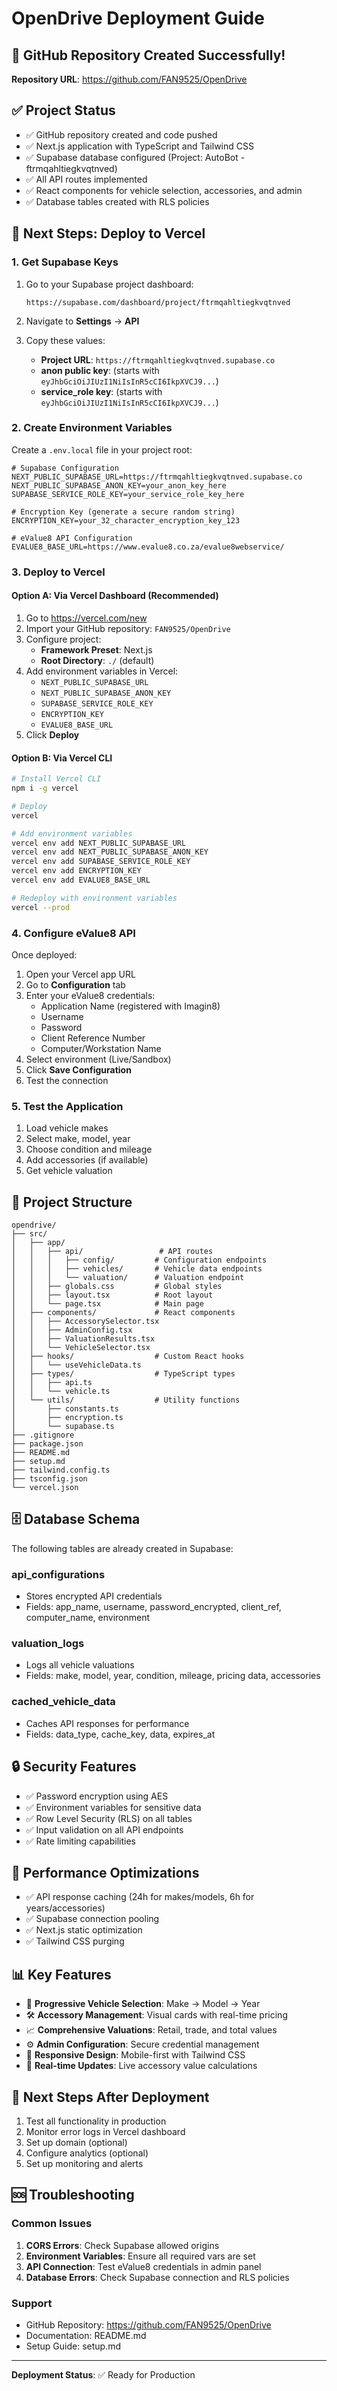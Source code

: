 # OpenDrive Deployment Guide

## 🎉 GitHub Repository Created Successfully!

**Repository URL**: https://github.com/FAN9525/OpenDrive

## ✅ Project Status

- ✅ GitHub repository created and code pushed
- ✅ Next.js application with TypeScript and Tailwind CSS
- ✅ Supabase database configured (Project: AutoBot - ftrmqahltiegkvqtnved)
- ✅ All API routes implemented
- ✅ React components for vehicle selection, accessories, and admin
- ✅ Database tables created with RLS policies

## 🚀 Next Steps: Deploy to Vercel

### 1. Get Supabase Keys

1. Go to your Supabase project dashboard:
   ```
   https://supabase.com/dashboard/project/ftrmqahltiegkvqtnved
   ```

2. Navigate to **Settings** → **API**

3. Copy these values:
   - **Project URL**: `https://ftrmqahltiegkvqtnved.supabase.co`
   - **anon public key**: (starts with `eyJhbGciOiJIUzI1NiIsInR5cCI6IkpXVCJ9...`)
   - **service_role key**: (starts with `eyJhbGciOiJIUzI1NiIsInR5cCI6IkpXVCJ9...`)

### 2. Create Environment Variables

Create a `.env.local` file in your project root:

```env
# Supabase Configuration
NEXT_PUBLIC_SUPABASE_URL=https://ftrmqahltiegkvqtnved.supabase.co
NEXT_PUBLIC_SUPABASE_ANON_KEY=your_anon_key_here
SUPABASE_SERVICE_ROLE_KEY=your_service_role_key_here

# Encryption Key (generate a secure random string)
ENCRYPTION_KEY=your_32_character_encryption_key_123

# eValue8 API Configuration
EVALUE8_BASE_URL=https://www.evalue8.co.za/evalue8webservice/
```

### 3. Deploy to Vercel

#### Option A: Via Vercel Dashboard (Recommended)

1. Go to https://vercel.com/new
2. Import your GitHub repository: `FAN9525/OpenDrive`
3. Configure project:
   - **Framework Preset**: Next.js
   - **Root Directory**: `./` (default)
4. Add environment variables in Vercel:
   - `NEXT_PUBLIC_SUPABASE_URL`
   - `NEXT_PUBLIC_SUPABASE_ANON_KEY`
   - `SUPABASE_SERVICE_ROLE_KEY`
   - `ENCRYPTION_KEY`
   - `EVALUE8_BASE_URL`
5. Click **Deploy**

#### Option B: Via Vercel CLI

```bash
# Install Vercel CLI
npm i -g vercel

# Deploy
vercel

# Add environment variables
vercel env add NEXT_PUBLIC_SUPABASE_URL
vercel env add NEXT_PUBLIC_SUPABASE_ANON_KEY
vercel env add SUPABASE_SERVICE_ROLE_KEY
vercel env add ENCRYPTION_KEY
vercel env add EVALUE8_BASE_URL

# Redeploy with environment variables
vercel --prod
```

### 4. Configure eValue8 API

Once deployed:

1. Open your Vercel app URL
2. Go to **Configuration** tab
3. Enter your eValue8 credentials:
   - Application Name (registered with Imagin8)
   - Username
   - Password
   - Client Reference Number
   - Computer/Workstation Name
4. Select environment (Live/Sandbox)
5. Click **Save Configuration**
6. Test the connection

### 5. Test the Application

1. Load vehicle makes
2. Select make, model, year
3. Choose condition and mileage
4. Add accessories (if available)
5. Get vehicle valuation

## 📁 Project Structure

```
opendrive/
├── src/
│   ├── app/
│   │   ├── api/                 # API routes
│   │   │   ├── config/         # Configuration endpoints
│   │   │   ├── vehicles/       # Vehicle data endpoints
│   │   │   └── valuation/      # Valuation endpoint
│   │   ├── globals.css         # Global styles
│   │   ├── layout.tsx          # Root layout
│   │   └── page.tsx            # Main page
│   ├── components/             # React components
│   │   ├── AccessorySelector.tsx
│   │   ├── AdminConfig.tsx
│   │   ├── ValuationResults.tsx
│   │   └── VehicleSelector.tsx
│   ├── hooks/                  # Custom React hooks
│   │   └── useVehicleData.ts
│   ├── types/                  # TypeScript types
│   │   ├── api.ts
│   │   └── vehicle.ts
│   └── utils/                  # Utility functions
│       ├── constants.ts
│       ├── encryption.ts
│       └── supabase.ts
├── .gitignore
├── package.json
├── README.md
├── setup.md
├── tailwind.config.ts
├── tsconfig.json
└── vercel.json
```

## 🗄️ Database Schema

The following tables are already created in Supabase:

### api_configurations
- Stores encrypted API credentials
- Fields: app_name, username, password_encrypted, client_ref, computer_name, environment

### valuation_logs
- Logs all vehicle valuations
- Fields: make, model, year, condition, mileage, pricing data, accessories

### cached_vehicle_data
- Caches API responses for performance
- Fields: data_type, cache_key, data, expires_at

## 🔒 Security Features

- ✅ Password encryption using AES
- ✅ Environment variables for sensitive data
- ✅ Row Level Security (RLS) on all tables
- ✅ Input validation on all API endpoints
- ✅ Rate limiting capabilities

## 🚀 Performance Optimizations

- ✅ API response caching (24h for makes/models, 6h for years/accessories)
- ✅ Supabase connection pooling
- ✅ Next.js static optimization
- ✅ Tailwind CSS purging

## 📊 Key Features

- 🚗 **Progressive Vehicle Selection**: Make → Model → Year
- 🛠️ **Accessory Management**: Visual cards with real-time pricing
- 📈 **Comprehensive Valuations**: Retail, trade, and total values
- ⚙️ **Admin Configuration**: Secure credential management
- 📱 **Responsive Design**: Mobile-first with Tailwind CSS
- 🔄 **Real-time Updates**: Live accessory value calculations

## 🎯 Next Steps After Deployment

1. Test all functionality in production
2. Monitor error logs in Vercel dashboard
3. Set up domain (optional)
4. Configure analytics (optional)
5. Set up monitoring and alerts

## 🆘 Troubleshooting

### Common Issues

1. **CORS Errors**: Check Supabase allowed origins
2. **Environment Variables**: Ensure all required vars are set
3. **API Connection**: Test eValue8 credentials in admin panel
4. **Database Errors**: Check Supabase connection and RLS policies

### Support

- GitHub Repository: https://github.com/FAN9525/OpenDrive
- Documentation: README.md
- Setup Guide: setup.md

---

**Deployment Status**: ✅ Ready for Production

